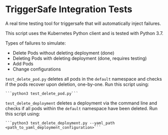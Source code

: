 # TriggerSafe Integration Tests

A real time testing tool for triggersafe that will automatically inject failures.

This script uses the Kubernetes Python client and is tested with Python 3.7.

Types of failures to simulate:

* Delete Pods without deleting deployment (done)
* Deleting Pods with deleting deployment (done, requires testing)
* Add Pods
* Change configurations

`test_delete_pod.py` deletes all pods in the `default` namespace and checks if the pods recover upon deletion, one-by-one. Run this script using:

    ```python3 test_delete_pod.py```

`test_delete_deployment` deletes a deployment via the command line and checks if all pods within the `default` namespace have been deleted. Run this script using:

    ```python3 test_delete_deployment.py --yaml_path <path_to_yaml_deployment_configuration>```
